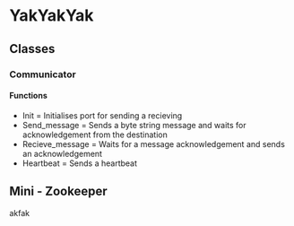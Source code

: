 # YakYakYak

## Classes
### Communicator
#### Functions
- Init = Initialises port for sending a recieving
- Send_message = Sends a byte string message and waits for acknowledgement from the destination
- Recieve_message = Waits for a message acknowledgement and sends an acknowledgement 
- Heartbeat = Sends a heartbeat

## Mini - Zookeeper

akfak